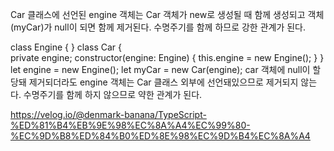 



Car 클래스에 선언된 engine 객체는 Car 객체가 new로 생성될 때 함께 생성되고 객체(myCar)가 null이 되면 함께 제거된다. 수명주기를 함께 하므로 강한 관계가 된다.

class Engine { }
class Car {  
  private engine;
  constructor(engine: Engine) {
    this.engine = new Engine();
  }
}
let engine = new Engine();
let myCar = new Car(engine);
car 객체에 null이 할당돼 제거되더라도 engine 객체는 Car 클래스 외부에 선언돼있으므로 제거되지 않는다. 수명주기를 함께 하지 않으므로 약한 관계가 된다.





https://velog.io/@denmark-banana/TypeScript-%ED%81%B4%EB%9E%98%EC%8A%A4%EC%99%80-%EC%9D%B8%ED%84%B0%ED%8E%98%EC%9D%B4%EC%8A%A4